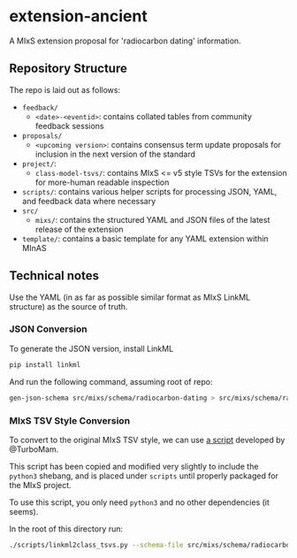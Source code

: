 # extension-ancient

A MIxS extension proposal for 'radiocarbon dating' information.

## Repository Structure

The repo is laid out as follows:

- `feedback/`
  - `<date>-<eventid>`: contains collated tables from community feedback sessions
- `proposals/`
  - `<upcoming version>`: contains consensus term update proposals for inclusion in the next version of the standard
- `project/`:
  - `class-model-tsvs/`: contains MIxS <= v5 style TSVs for the extension for more-human readable inspection
- `scripts/`: contains various helper scripts for processing JSON, YAML, and feedback data where necessary
- `src/`
  - `mixs/`: contains the structured YAML and JSON files of the latest release of the extension
- `template/`: contains a basic template for any YAML extension within MInAS

## Technical notes

Use the YAML (in as far as possible similar format as MIxS LinkML structure) as the source of truth.

### JSON Conversion

To generate the JSON version, install LinkML

```bash
pip install linkml
```

And run the following command, assuming root of repo:

```bash
gen-json-schema src/mixs/schema/radiocarbon-dating > src/mixs/schema/radiocarbon-dating.json
```

### MIxS TSV Style Conversion

To convert to the original MIxS TSV style, we can use [a script](https://github.com/GenomicsStandardsConsortium/mixs/blob/dd1a08f82637e80657f00b4551547a9b4b62c0d3/src/scripts/linkml2class_tsvs.py) developed by @TurboMam.

This script has been copied and modified very slightly to include the `python3` shebang, and is placed under `scripts` until properly packaged for the MIxS project.

To use this script, you only need `python3` and no other dependencies (it seems).

In the root of this directory run:

```bash
./scripts/linkml2class_tsvs.py --schema-file src/mixs/schema/radiocarbon-dating.yml --output-dir project/class-model-tsvs/


```
